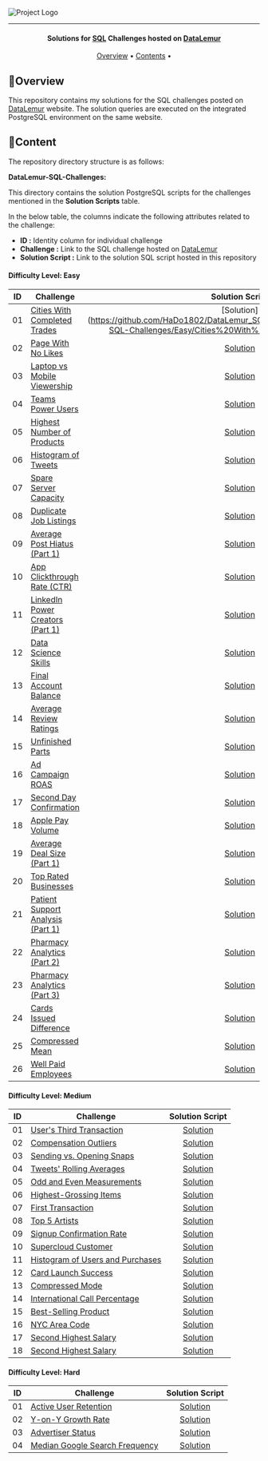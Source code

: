 ![Project Logo](https://github.com/HaDo1802/DateLemur-SQL-Interview-Questions/blob/main/Resources/datalemurcover.jpg)

---

<h4 align="center">Solutions for <a href="" target="_blank">SQL</a> Challenges hosted on <a href="https://datalemur.com?referralCode=hRH4ho3l" target="_blank">DataLemur</a> </h4>

<p align="center">
  <a href="#overview">Overview</a> •
  <a href="#content">Contents</a> •
</p>

## 🔎Overview

This repository contains my solutions for the SQL challenges posted on [DataLemur](https://datalemur.com/sql-interview-questions) website. The solution queries are executed on the integrated PostgreSQL environment on the same website.

## 🎯Content

The repository directory structure is as follows:

**DataLemur-SQL-Challenges:**

This directory contains the solution PostgreSQL scripts for the challenges mentioned in the **Solution Scripts** table.

In the below table, the columns indicate the following attributes related to the challenge:

- **ID :** Identity column for individual challenge
- **Challenge :** Link to the SQL challenge hosted on [DataLemur](https://datalemur.com/sql-interview-questions)
- **Solution Script :** Link to the solution SQL script hosted in this repository

#### Difficulty Level: Easy

| ID  | Challenge                                                                                   |                                                                         Solution Script                                                                         |
| :-: | ------------------------------------------------------------------------------------------- | :-------------------------------------------------------------------------------------------------------------------------------------------------------------: |
| 01  | [Cities With Completed Trades](https://datalemur.com/questions/completed-trades)            |     [Solution] (https://github.com/HaDo1802/DataLemur_SQL_Practice/blob/main/DataLemur-SQL-Challenges/Easy/Cities%20With%20Completed%20Trades.sql) |
| 02  | [Page With No Likes](https://datalemur.com/questions/sql-page-with-no-likes)                |          [Solution](https://github.com/HaDo1802/DateLemur-SQL-Interview-Questions/blob/main/DataLemur-SQL-Challenges/Easy/Page%20With%20No%20Likes.sql)           |
| 03  | [Laptop vs Mobile Viewership](https://datalemur.com/questions/laptop-mobile-viewership)     |     [Solution](https://github.com/HaDo1802/DateLemur-SQL-Interview-Questions/blob/main/DataLemur-SQL-Challenges/Easy/Laptop%20vs.%20Mobile%20Viewership.sql)      |
| 04  | [Teams Power Users](https://datalemur.com/questions/teams-power-users)                      |            [Solution](https://github.com/HaDo1802/DateLemur-SQL-Interview-Questions/blob/main/DataLemur-SQL-Challenges/Easy/Teams%20Power%20Users.sql)            |
| 05  | [Highest Number of Products](https://datalemur.com/questions/sql-highest-products)          |      [Solution](https://github.com/HaDo1802/DateLemur-SQL-Interview-Questions/blob/main/DataLemur-SQL-Challenges/Easy/Highest%20Number%20of%20Products.sql)       |
| 06  | [Histogram of Tweets](https://datalemur.com/questions/sql-histogram-tweets)                 |           [Solution](https://github.com/HaDo1802/DateLemur-SQL-Interview-Questions/blob/main/DataLemur-SQL-Challenges/Easy/Histogram%20of%20Tweets.sql)           |
| 07  | [Spare Server Capacity](https://datalemur.com/questions/sql-spare-server-capacity)          |          [Solution](https://github.com/HaDo1802/DateLemur-SQL-Interview-Questions/blob/main/DataLemur-SQL-Challenges/Easy/Spare%20Server%20Capacity.sql)          |
| 08  | [Duplicate Job Listings](https://datalemur.com/questions/duplicate-job-listings)            |         [Solution](https://github.com/HaDo1802/DateLemur-SQL-Interview-Questions/blob/main/DataLemur-SQL-Challenges/Easy/Duplicate%20Job%20Listings.sql)          |
| 09  | [Average Post Hiatus (Part 1)](https://datalemur.com/questions/sql-average-post-hiatus-1)   |   [Solution](<https://github.com/HaDo1802/DateLemur-SQL-Interview-Questions/blob/main/DataLemur-SQL-Challenges/Easy/Average%20Post%20Hiatus%20(Part%201).sql>)    |
| 10  | [App Clickthrough Rate (CTR)](https://datalemur.com/questions/sql-app-ctr)                  |    [Solution](<https://github.com/HaDo1802/DateLemur-SQL-Interview-Questions/blob/main/DataLemur-SQL-Challenges/Easy/App%20Click-through%20Rate%20(CTR).sql>)     |
| 11  | [LinkedIn Power Creators (Part 1)](https://datalemur.com/questions/linkedin-power-creators) | [Solution](<https://github.com/HaDo1802/DateLemur-SQL-Interview-Questions/blob/main/DataLemur-SQL-Challenges/Easy/LinkedIn%20Power%20Creators%20(Part%201).sql>)  |
| 12  | [Data Science Skills](https://datalemur.com/questions/matching-skills)                      |           [Solution](https://github.com/HaDo1802/DateLemur-SQL-Interview-Questions/blob/main/DataLemur-SQL-Challenges/Easy/Data%20Science%20Skills.sql)           |
| 13  | [Final Account Balance](https://datalemur.com/questions/final-account-balance)              |          [Solution](https://github.com/HaDo1802/DateLemur-SQL-Interview-Questions/blob/main/DataLemur-SQL-Challenges/Easy/Final%20Account%20Balance.sql)          |
| 14  | [Average Review Ratings](https://datalemur.com/questions/sql-avg-review-ratings)            |         [Solution](https://github.com/HaDo1802/DateLemur-SQL-Interview-Questions/blob/main/DataLemur-SQL-Challenges/Easy/Average%20Review%20Ratings.sql)          |
| 15  | [Unfinished Parts](https://datalemur.com/questions/tesla-unfinished-parts)                  |             [Solution](https://github.com/HaDo1802/DateLemur-SQL-Interview-Questions/blob/main/DataLemur-SQL-Challenges/Easy/Unfinished%20Parts.sql)              |
| 16  | [Ad Campaign ROAS](https://datalemur.com/questions/ad-campaign-roas)                        |            [Solution](https://github.com/HaDo1802/DataLemur_SQL_Practice/blob/main/DataLemur-SQL-Challenges/Easy/Ad%20Campaign%20ROAS.sql)|
| 17  | [Second Day Confirmation](https://datalemur.com/questions/second-day-confirmation)          |         [Solution](https://github.com/HaDo1802/DateLemur-SQL-Interview-Questions/blob/main/DataLemur-SQL-Challenges/Easy/Second%20Day%20Confirmation.sql)         |
| 18  | [Apple Pay Volume](https://datalemur.com/questions/apple-pay-volume)                        |            [Solution](https://github.com/HaDo1802/DateLemur-SQL-Interview-Questions/blob/main/DataLemur-SQL-Challenges/Easy/Apple%20Pay%20Volume.sql)             |
| 19  | [Average Deal Size (Part 1)](https://datalemur.com/questions/sql-average-deal-size)         |    [Solution](<https://github.com/HaDo1802/DateLemur-SQL-Interview-Questions/blob/main/DataLemur-SQL-Challenges/Easy/Average%20Deal%20Size%20(Part%201).sql>)     |
| 20  | [Top Rated Businesses](https://datalemur.com/questions/sql-top-businesses)                  |          [Solution](https://github.com/HaDo1802/DateLemur-SQL-Interview-Questions/blob/main/DataLemur-SQL-Challenges/Easy/Top%20Rated%20Businesses.sql)           |
| 21  | [Patient Support Analysis (Part 1)](https://datalemur.com/questions/frequent-callers)       | [Solution](<https://github.com/HaDo1802/DateLemur-SQL-Interview-Questions/blob/main/DataLemur-SQL-Challenges/Easy/Patient%20Support%20Analysis%20(Part%201).sql>) |
| 22  | [Pharmacy Analytics (Part 2)](https://datalemur.com/questions/non-profitable-drugs)         |     [Solution](<https://github.com/HaDo1802/DateLemur-SQL-Interview-Questions/blob/main/DataLemur-SQL-Challenges/Easy/Pharmacy%20Analytics%20(Part%202).sql>)     |
| 23  | [Pharmacy Analytics (Part 3)](https://datalemur.com/questions/total-drugs-sales)            |     [Solution](<https://github.com/HaDo1802/DateLemur-SQL-Interview-Questions/blob/main/DataLemur-SQL-Challenges/Easy/Pharmacy%20Analytics%20(Part%203).sql>)     |
| 24  | [Cards Issued Difference](https://datalemur.com/questions/cards-issued-difference)          |         [Solution](https://github.com/HaDo1802/DateLemur-SQL-Interview-Questions/blob/main/DataLemur-SQL-Challenges/Easy/Cards%20Issued%20Difference.sql)         |
| 25  | [Compressed Mean](https://datalemur.com/questions/alibaba-compressed-mean)                  |              [Solution](https://github.com/HaDo1802/DateLemur-SQL-Interview-Questions/blob/main/DataLemur-SQL-Challenges/Easy/Compressed%20Mean.sql)              |
| 26  | [Well Paid Employees](https://datalemur.com/questions/sql-well-paid-employees)              |           [Solution](https://github.com/HaDo1802/DateLemur-SQL-Interview-Questions/blob/main/DataLemur-SQL-Challenges/Easy/Well%20Paid%20Employees.sql)           |

#### Difficulty Level: Medium

| ID  | Challenge                                                                                      |                                                                        Solution Script                                                                         |
| :-: | ---------------------------------------------------------------------------------------------- | :------------------------------------------------------------------------------------------------------------------------------------------------------------: |
| 01  | [User's Third Transaction](https://datalemur.com/questions/sql-third-transaction)              |       [Solution](https://github.com/HaDo1802/DateLemur-SQL-Interview-Questions/blob/main/DataLemur-SQL-Challenges/Medium/User's%20Third%20Transaction.sql)       |
| 02  | [Compensation Outliers](https://datalemur.com/questions/compensation-outliers)                 |         [Solution](https://github.com/HaDo1802/DateLemur-SQL-Interview-Questions/blob/main/DataLemur-SQL-Challenges/Medium/Compensation%20Outliers.sql)          |
| 03  | [Sending vs. Opening Snaps](https://datalemur.com/questions/time-spent-snaps)                  |     [Solution](https://github.com/HaDo1802/DateLemur-SQL-Interview-Questions/blob/main/DataLemur-SQL-Challenges/Medium/Sending%20vs.%20Opening%20Snaps.sql)      |
| 04  | [Tweets' Rolling Averages](https://datalemur.com/questions/rolling-average-tweets)             |       [Solution](https://github.com/HaDo1802/DateLemur-SQL-Interview-Questions/blob/main/DataLemur-SQL-Challenges/Medium/Tweets'%20Rolling%20Averages.sql)       |
| 05  | [Odd and Even Measurements](https://datalemur.com/questions/odd-even-measurements)             |     [Solution](https://github.com/HaDo1802/DateLemur-SQL-Interview-Questions/blob/main/DataLemur-SQL-Challenges/Medium/Odd%20and%20Even%20Measurements.sql)      |
| 06  | [Highest-Grossing Items](https://datalemur.com/questions/sql-highest-grossing)                 |         [Solution](https://github.com/HaDo1802/DateLemur-SQL-Interview-Questions/blob/main/DataLemur-SQL-Challenges/Medium/Highest-Grossing%20Items.sql)         |
| 07  | [First Transaction](https://datalemur.com/questions/sql-first-transaction)                     |           [Solution](https://github.com/HaDo1802/DateLemur-SQL-Interview-Questions/blob/main/DataLemur-SQL-Challenges/Medium/First%20Transaction.sql)            |
| 08  | [Top 5 Artists](https://datalemur.com/questions/top-fans-rank)                                 |            [Solution](https://github.com/HaDo1802/DateLemur-SQL-Interview-Questions/blob/main/DataLemur-SQL-Challenges/Medium/Top%205%20Artists.sql)             |
| 09  | [Signup Confirmation Rate](https://datalemur.com/questions/signup-confirmation-rate)           |        [Solution](https://github.com/HaDo1802/DateLemur-SQL-Interview-Questions/blob/main/DataLemur-SQL-Challenges/Medium/Signup%20Activation%20Rate.sql)        |
| 10  | [Supercloud Customer](https://datalemur.com/questions/supercloud-customer)                     |          [Solution](https://github.com/HaDo1802/DateLemur-SQL-Interview-Questions/blob/main/DataLemur-SQL-Challenges/Medium/Supercloud%20Customer.sql)           |
| 11  | [Histogram of Users and Purchases](https://datalemur.com/questions/histogram-users-purchases)  | [Solution](https://github.com/HaDo1802/DateLemur-SQL-Interview-Questions/blob/main/DataLemur-SQL-Challenges/Medium/Histogram%20of%20Users%20and%20Purchases.sql) |
| 12  | [Card Launch Success](https://datalemur.com/questions/card-launch-success)                     |         [Solution](https://github.com/HaDo1802/DateLemur-SQL-Interview-Questions/blob/main/DataLemur-SQL-Challenges/Medium/Card%20Launch%20Success.sql)          |
| 13  | [Compressed Mode](https://datalemur.com/questions/alibaba-compressed-mode)                     |            [Solution](https://github.com/HaDo1802/DateLemur-SQL-Interview-Questions/blob/main/DataLemur-SQL-Challenges/Medium/Compressed%20Mode.sql)             |
| 14  | [International Call Percentage](https://datalemur.com/questions/international-call-percentage) |    [Solution](https://github.com/HaDo1802/DateLemur-SQL-Interview-Questions/blob/main/DataLemur-SQL-Challenges/Medium/International%20Call%20Percentage.sql)     |
| 15  | [Best-Selling Product](https://datalemur.com/questions/best-selling-products)                  |          [Solution](https://github.com/HaDo1802/DateLemur-SQL-Interview-Questions/blob/main/DataLemur-SQL-Challenges/Medium/Best-Selling%20Product.sql)          |
| 16  | [NYC Area Code](https://datalemur.com/questions/nyc-area-code)                                 |            [Solution](https://github.com/HaDo1802/DateLemur-SQL-Interview-Questions/blob/main/DataLemur-SQL-Challenges/Medium/NYC%20Area%20Code.sql)             |
| 17  | [Second Highest Salary](https://datalemur.com/questions/sql-second-highest-salary) |[Solution](https://github.com/HaDo1802/DateLemur-SQL-Interview-Questions/blob/main/DataLemur-SQL-Challenges/Medium/Second%20Highest%20Salary.sql)             |
| 18  | [Second Highest Salary](https://datalemur.com/questions/sql-top-three-salaries) |[Solution](https://github.com/HaDo1802/DateLemur-SQL-Interview-Questions/blob/main/DataLemur-SQL-Challenges/Medium/Top%20Three%20Salaries.sql)             |

#### Difficulty Level: Hard

| ID  | Challenge                                                                            |                                                                     Solution Script                                                                      |
| :-: | ------------------------------------------------------------------------------------ | :------------------------------------------------------------------------------------------------------------------------------------------------------: |
| 01  | [Active User Retention](https://datalemur.com/questions/user-retention)              |      [Solution](https://github.com/HaDo1802/DateLemur-SQL-Interview-Questions/blob/main/DataLemur-SQL-Challenges/Hard/Active%20User%20Retention.sql)       |
| 02  | [Y-on-Y Growth Rate](https://datalemur.com/questions/yoy-growth-rate)                |        [Solution](https://github.com/HaDo1802/DateLemur-SQL-Interview-Questions/blob/main/DataLemur-SQL-Challenges/Hard/Y-on-Y%20Growth%20Rate.sql)        |
| 03  | [Advertiser Status](https://datalemur.com/questions/updated-status)                  |         [Solution](https://github.com/HaDo1802/DateLemur-SQL-Interview-Questions/blob/main/DataLemur-SQL-Challenges/Hard/Advertiser%20Status.sql)          |
| 04  | [Median Google Search Frequency](https://datalemur.com/questions/median-search-freq) | [Solution](https://github.com/HaDo1802/DateLemur-SQL-Interview-Questions/blob/main/DataLemur-SQL-Challenges/Hard/Median%20Google%20Search%20Frequency.sql) |
